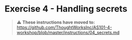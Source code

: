 # Exercise 4 - Handling secrets

> :warning: **These instructions have moved to:** https://github.com/ThoughtWorksInc/AS101-4-workshop/blob/master/instructions/04_secrets.md
